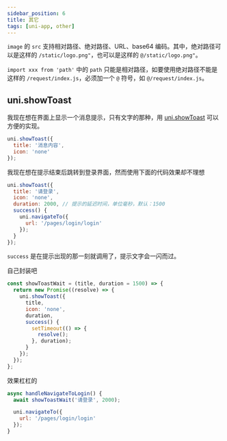 ```yaml
---
sidebar_position: 6
title: 其它
tags: [uni-app, other]
---
```


`image` 的 `src` 支持相对路径、绝对路径、URL、base64 编码。其中，绝对路径可以是这样的 `/static/logo.png"`，也可以是这样的 `@/static/logo.png"`。

`import xxx from 'path'` 中的 `path` 只能是相对路径，如要使用绝对路径不能是这样的 `/request/index.js`，必须加一个 `@` 符号，如 `@/request/index.js`。

## uni.showToast

我现在想在界面上显示一个消息提示，只有文字的那种，用 [uni.showToast](https://uniapp.dcloud.io/api/ui/prompt) 可以方便的实现。

```js
uni.showToast({
  title: '消息内容',
  icon: 'none'
});
```

我现在想在提示结束后跳转到登录界面，然而使用下面的代码效果却不理想

```js
uni.showToast({
  title: '请登录',
  icon: 'none',
  duration: 2000, // 提示的延迟时间，单位毫秒，默认：1500
  success() {
    uni.navigateTo({
      url: '/pages/login/login'
    });
  }
});
```

`success` 是在提示出现的那一刻就调用了，提示文字会一闪而过。

自己封装吧

```js
const showToastWait = (title, duration = 1500) => {
  return new Promise((resolve) => {
    uni.showToast({
      title,
      icon: 'none',
      duration,
      success() {
        setTimeout(() => {
          resolve();
        }, duration);
      }
    });
  });
};
```

效果杠杠的

```js
async handleNavigateToLogin() {
  await showToastWait('请登录', 2000);

  uni.navigateTo({
    url: '/pages/login/login'
  });
}
```
